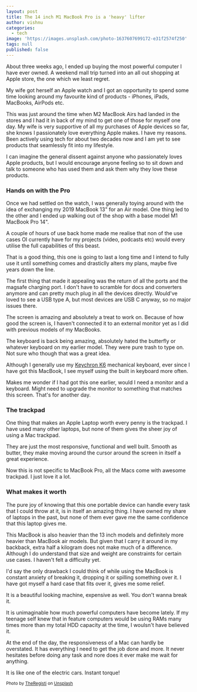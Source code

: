 ```yaml
---
layout: post
title: The 14 inch M1 MacBook Pro is a 'heavy' lifter
author: vishnu
categories:
  - tech
image: 'https://images.unsplash.com/photo-1637607699172-e31f2574f250'
tags: null
published: false
---
```


About three weeks ago, I ended up buying the most powerful computer I have ever owned. A weekend mall trip turned into an all out shopping at Apple store, the one which we least regret. 

My wife got herself an Apple watch and I got an opportunity to spend some time looking around my favourite kind of products - iPhones, iPads, MacBooks, AirPods etc.

This was just around the time when M2 MacBook Airs had landed in the stores and I had it in back of my mind to get one of those for myself one day. 
My wife is very supportive of all my purchases of Apple devices so far, she knows I passionately love everything Apple makes. I have my reasons. Been actively using tech for about two decades now and I am yet to see products that seamlessly fit into my lifestyle. 

I can imagine the general dissent against anyone who passionately loves Apple products, but I would encourage anyone feeling so to sit down and talk to someone who has used them and ask them why they love these products.

### Hands on with the Pro
Once we had settled on the watch, I was generally toying around with the idea of exchanging my 2019 MacBook 13" for an Air model. One thing led to the other and I ended up walking out of the shop with a base model M1 MacBook Pro 14". 

A couple of hours of use back home made me realise that non of the use cases OI currently have for my projects (video, podcasts etc) would every utilise the full capabilities of this beast.

That is a good thing, this one is going to last a long time and I intend to fully use it until something comes and drasticlly alters my plans, maybe five years down the line.

The first thing that made it appealing was the return of all the ports and the magsafe charging port. I don't have to scramble for docs and converters anymore and can pretty much plug in all the devices directly. Would've loved to see a USB type A, but most devices are USB C anyway, so no major issues there.

The screen is amazing and absolutely a treat to work on. Because of how good the screen is, I haven't connected it to an external monitor yet as I did with previous models of my MacBooks.

The keyboard is back being amazing, absolutely hated the butterfly or whatever keyboard on my earlier model. They were pure trash to type on. Not sure who though that was a great idea. 

Although I generally use my [Keychron K6](https://keychron.in/product/keychron-k6/) mechanical keyboard, ever since I have got this MacBook, I see myself using the built in keyboard more often.

Makes me wonder if I had got this one earlier, would I need a monitor and a keyboard. Might need to upgrade the monitor to something that matches this screen. That's for another day.

### The trackpad
One thing that makes an Apple Laptop worth every penny is the trackpad. I have used many other laptops, but none of them gives the sheer joy of using a Mac trackpad.

They are just the most responsive, functional and well built. Smooth as butter, they make moving around the cursor around the screen in itself a great experience.

Now this is not specific to MacBook Pro, all the Macs come with awesome trackpad. I just love it a lot.

### What makes it worth
The pure joy of knowing that this one portable device can handle every task that I could throw at it, is in itself an amazing thing. I have owned my share of laptops in the past, but none of them ever gave me the same confidence that this laptop gives me.

This MacBook is also heavier than the 13 inch models and definitely more heavier than MacBook air models. But given that I carry it around in my backback, extra half a kilogram does not make much of a difference. Although I do understand that size and weight are constraints for certain use cases. I haven't felt a difficulty yet.

I'd say the only drawback I could think of while using the MacBook is constant anxiety of breaking it, dropping it or spilling something over it. I have got myself a hard case that fits over it, gives me some relief. 

It is a beautiful looking machine, expensive as well. You don't wanna break it.

It is unimaginable how much powerful computers have become lately. If my teenage self knew that in feature computers would be using RAMs many times more than my total HDD capacity at the time, I woulsn't have believed it.

At the end of the day, the responsiveness of a Mac can hardly be overstated. It has everything I need to get the job done and more. It never hesitates before doing any task and nore does it ever make me wait for anything.

It is like one of the electric cars. Instant torque!

<small>Photo by <a href="https://unsplash.com/@theregisti?utm_source=unsplash&utm_medium=referral&utm_content=creditCopyText">TheRegisti</a> on <a href="https://unsplash.com/s/photos/macbook-pro-14?utm_source=unsplash&utm_medium=referral&utm_content=creditCopyText">Unsplash</a></small>
